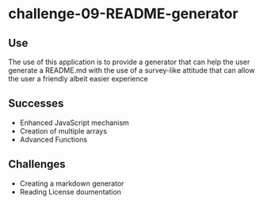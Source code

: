 # challenge-09-README-generator

## Use
The use of this application is to provide a generator that can help the user generate a
README.md with the use of a survey-like attitude that can allow the user a friendly albeit easier experience

## Successes
- Enhanced JavaScript mechanism
- Creation of multiple arrays
- Advanced Functions
## Challenges
- Creating a markdown generator
- Reading License doumentation